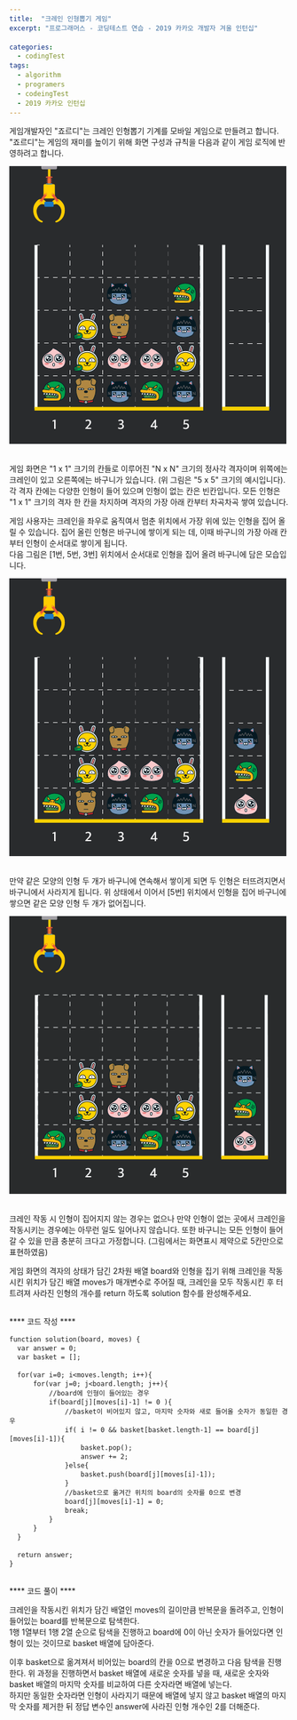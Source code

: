 ```yaml
---
title:  "크레인 인형뽑기 게임"
excerpt: "프로그래머스 - 코딩테스트 연습 - 2019 카카오 개발자 겨울 인턴십"

categories:
  - codingTest
tags: 
  - algorithm 
  - programers
  - codeingTest
  - 2019 카카오 인턴십
---
```




게임개발자인 "죠르디"는 크레인 인형뽑기 기계를 모바일 게임으로 만들려고 합니다.
"죠르디"는 게임의 재미를 높이기 위해 화면 구성과 규칙을 다음과 같이 게임 로직에 반영하려고 합니다.


<img src="/assets/images/crane_game_01.png"><br/><br/>


게임 화면은 "1 x 1" 크기의 칸들로 이루어진 "N x N" 크기의 정사각 격자이며 위쪽에는 크레인이 있고 오른쪽에는 바구니가 있습니다. (위 그림은 "5 x 5" 크기의 예시입니다). <br/>
각 격자 칸에는 다양한 인형이 들어 있으며 인형이 없는 칸은 빈칸입니다. 모든 인형은 "1 x 1" 크기의 격자 한 칸을 차지하며 격자의 가장 아래 칸부터 차곡차곡 쌓여 있습니다. <br/>

게임 사용자는 크레인을 좌우로 움직여서 멈춘 위치에서 가장 위에 있는 인형을 집어 올릴 수 있습니다. 집어 올린 인형은 바구니에 쌓이게 되는 데, 이때 바구니의 가장 아래 칸부터 인형이 순서대로 쌓이게 됩니다. <br/>
다음 그림은 [1번, 5번, 3번] 위치에서 순서대로 인형을 집어 올려 바구니에 담은 모습입니다.


<img src="/assets/images/crane_game_02.png"><br/><br/>


만약 같은 모양의 인형 두 개가 바구니에 연속해서 쌓이게 되면 두 인형은 터뜨려지면서 바구니에서 사라지게 됩니다. 위 상태에서 이어서 [5번] 위치에서 인형을 집어 바구니에 쌓으면 같은 모양 인형 두 개가 없어집니다.


<img src="/assets/images/crane_game_03.gif"><br/><br/>


크레인 작동 시 인형이 집어지지 않는 경우는 없으나 만약 인형이 없는 곳에서 크레인을 작동시키는 경우에는 아무런 일도 일어나지 않습니다. 또한 바구니는 모든 인형이 들어갈 수 있을 만큼 충분히 크다고 가정합니다. (그림에서는 화면표시 제약으로 5칸만으로 표현하였음)

게임 화면의 격자의 상태가 담긴 2차원 배열 board와 인형을 집기 위해 크레인을 작동시킨 위치가 담긴 배열 moves가 매개변수로 주어질 때, 크레인을 모두 작동시킨 후 터트려져 사라진 인형의 개수를 return 하도록 solution 함수를 완성해주세요.

<br/>
**** 코드 작성 ****

    function solution(board, moves) {
      var answer = 0;
      var basket = [];
      
      for(var i=0; i<moves.length; i++){
          for(var j=0; j<board.length; j++){
              //board에 인형이 들어있는 경우
              if(board[j][moves[i]-1] != 0 ){
                  //basket이 비어있지 않고, 마지막 숫자와 새로 들어올 숫자가 동일한 경우
                  if( i != 0 && basket[basket.length-1] == board[j][moves[i]-1]){
                      basket.pop();
                      answer += 2;
                  }else{
                      basket.push(board[j][moves[i]-1]);
                  }
                  //basket으로 옮겨간 위치의 board의 숫자를 0으로 변경
                  board[j][moves[i]-1] = 0;
                  break;
              }
          }
      }
      
      return answer;
    }


<br/>
**** 코드 풀이 ****

크레인을 작동시킨 위치가 담긴 배열인 moves의 길이만큼 반복문을 돌려주고, 인형이 들어있는 board를 반복문으로 탐색한다.<br/>
1행 1열부터 1행 2열 순으로 탐색을 진행하고 board에 0이 아닌 숫자가 들어있다면 인형이 있는 것이므로 basket 배열에 담아준다.


이후 basket으로 옮겨져서 비어있는 board의 칸을 0으로 변경하고 다음 탐색을 진행한다.
위 과정을 진행하면서 basket 배열에 새로운 숫자를 넣을 때, 새로운 숫자와 basket 배열의 마지막 숫자를 비교하여 다른 숫자라면 배열에 넣는다. <br/>
하지만 동일한 숫자라면 인형이 사라지기 때문에 배열에 넣지 않고 basket 배열의 마지막 숫자를 제거한 뒤 정답 변수인 answer에 사라진 인형 개수인 2를 더해준다.




